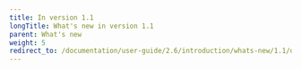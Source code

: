 ```yaml
---
title: In version 1.1
longTitle: What's new in version 1.1
parent: What's new
weight: 5
redirect_to: /documentation/user-guide/2.6/introduction/whats-new/1.1/overview
---
```

